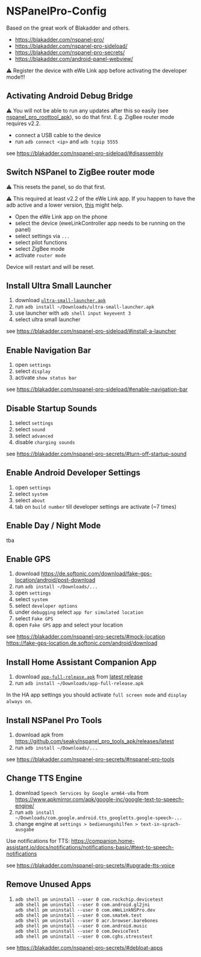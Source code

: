 # NSPanelPro-Config

Based on the great work of Blakadder and others.

- https://blakadder.com/nspanel-pro/
- https://blakadder.com/nspanel-pro-sideload/
- https://blakadder.com/nspanel-pro-secrets/
- https://blakadder.com/android-panel-webview/

⚠️ Register the device with eWe Link app before activating the developer mode!!!

## Activating Android Debug Bridge

⚠️ You will not be able to run any updates after this so easily (see [nspanel_pro_roottool_apk](https://github.com/seaky/nspanel_pro_roottool_apk)), so do that first. E.g. ZigBee router mode requires v2.2.

- connect a USB cable to the device
- run `adb connect <ip>` and `adb tcpip 5555`

see https://blakadder.com/nspanel-pro-sideload/#disassembly

## Switch NSPanel to ZigBee router mode

⚠️ This resets the panel, so do that first.

⚠️ This required at least v2.2 of the eWe Link app. If you happen to have the adb active and a lower version, [this](https://github.com/seaky/nspanel_pro_roottool_apk) might help.

- Open the eWe Link app on the phone
- select the device (eweLinkController app needs to  be running on the panel)
- select settings via `...`
- select pilot functions
- select ZigBee mode
- activate `router mode`

Device will restart and will be reset. 

## Install Ultra Small Launcher

1. download [`ultra-small-launcher.apk`](https://blakadder.com/assets/files/ultra-small-launcher.apk)
2. run `adb install ~/Downloads/ultra-small-launcher.apk`
3. use launcher with `adb shell input keyevent 3`
4. select ultra small launcher

see https://blakadder.com/nspanel-pro-sideload/#install-a-launcher

## Enable Navigation Bar

1. open `settings`
2. select `display`
3. activate `show status bar`

see https://blakadder.com/nspanel-pro-sideload/#enable-navigation-bar

## Disable Startup Sounds

1. select `settings`
2. select `sound`
3. select `advanced`
4. disable `charging sounds`

see https://blakadder.com/nspanel-pro-secrets/#turn-off-startup-sound

## Enable Android Developer Settings

1. open `settings`
2. select `system`
3. select `about`
4. tab on `build number` till developer settings are activate (~7 times)

## Enable Day / Night Mode

tba

## Enable GPS

1. download https://de.softonic.com/download/fake-gps-location/android/post-download
2. run `adb install ~/Downloads/...`
3. open `settings`
4. select `system`
5. select `developer options`
6. under `debugging` select `app for simulated location`
7. select `Fake GPS`
8. open `Fake GPS` app and select your location

see https://blakadder.com/nspanel-pro-secrets/#mock-location
  https://fake-gps-location.de.softonic.com/android/download

## Install Home Assistant Companion App

1. download [`app-full-release.apk`](https://github.com/home-assistant/android/releases/latest/download/app-full-release.apk) from [latest release](https://github.com/home-assistant/android/releases/latest) 
2. run `adb install ~/Downloads/app-full-release.apk`

In the HA app settings you should activate `full screen mode` and `display always on`.

## Install NSPanel Pro Tools

1. download apk from https://github.com/seaky/nspanel_pro_tools_apk/releases/latest
2. run `adb install ~/Downloads/...`

see https://blakadder.com/nspanel-pro-secrets/#nspanel-pro-tools

## Change TTS Engine
 
1. download `Speech Services by Google arm64-v8a` from https://www.apkmirror.com/apk/google-inc/google-text-to-speech-engine/
2. run `adb install ~/Downloads/com.google.android.tts_googletts.google-speech-...`
1. change engine at `settings > bedienungshilfen > text-in-sprach-ausgabe`

Use notifications for TTS: https://companion.home-assistant.io/docs/notifications/notifications-basic/#text-to-speech-notifications

see https://blakadder.com/nspanel-pro-secrets/#upgrade-tts-voice

## Remove Unused Apps

1. ```
   adb shell pm uninstall --user 0 com.rockchip.devicetest
   adb shell pm uninstall --user 0 com.android.gl2jni
   adb shell pm uninstall --user 0 com.eWeLinkNSPro.dev
   adb shell pm uninstall --user 0 com.smatek.test
   adb shell pm uninstall --user 0 acr.browser.barebones
   adb shell pm uninstall --user 0 com.android.music
   adb shell pm uninstall --user 0 com.DeviceTest
   adb shell pm uninstall --user 0 com.cghs.stresstest
   ```

see https://blakadder.com/nspanel-pro-secrets/#debloat-apps
